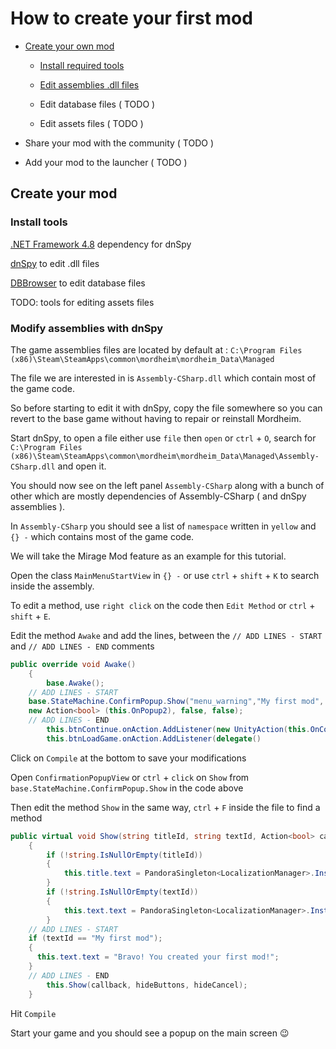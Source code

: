 # How to create your first mod

- [Create your own mod](https://github.com/mordheimmodcommunity/create-mod/blob/master/README.md#create-your-own-mod)

  - [Install required tools](https://github.com/mordheimmodcommunity/create-mod/blob/master/README.md#install-tools)

  - [Edit assemblies .dll files](https://github.com/mordheimmodcommunity/create-mod/blob/master/README.md#modify-assemblies-with-dnspy)
  
  - Edit database files ( TODO )
  
  - Edit assets files ( TODO )
  
- Share your mod with the community ( TODO )

- Add your mod to the launcher ( TODO )

## Create your mod

### Install tools

[.NET Framework 4.8](https://dotnet.microsoft.com/download/dotnet-framework/thank-you/net48-developer-pack-offline-installer) dependency for dnSpy

[dnSpy](https://github.com/0xd4d/dnSpy/releases/download/v6.1.4/dnSpy-net472.zip) to edit .dll files

[DBBrowser](https://dbeaver.io/files/dbeaver-ce-latest-x86_64-setup.exe) to edit database files

TODO: tools for editing assets files

### Modify assemblies with dnSpy

The game assemblies files are located by default at :
`C:\Program Files (x86)\Steam\SteamApps\common\mordheim\mordheim_Data\Managed`

The file we are interested in is `Assembly-CSharp.dll` which contain most of the game code.

So before starting to edit it with dnSpy, copy the file somewhere so you can revert to the base game without having to repair or reinstall Mordheim.

Start dnSpy, to open a file either use `file` then `open` or `ctrl` + `O`, search for `C:\Program Files (x86)\Steam\SteamApps\common\mordheim\mordheim_Data\Managed\Assembly-CSharp.dll` and open it.

You should now see on the left panel `Assembly-CSharp` along with a bunch of other which are mostly dependencies of Assembly-CSharp ( and dnSpy assemblies ).

In `Assembly-CSharp` you should see a list of `namespace` written in `yellow` and `{} -` which contains most of the game code.

We will take the Mirage Mod feature  as an example for this tutorial.

Open the class `MainMenuStartView` in `{} -` or use `ctrl` + `shift` + `K` to search inside the assembly. 

To edit a method, use `right click` on the code then `Edit Method` or `ctrl` + `shift` + `E`.

Edit the method `Awake` and add the lines, between the `// ADD LINES - START` and `// ADD LINES - END` comments
```csharp
public override void Awake()
	{
		base.Awake();
    // ADD LINES - START
    base.StateMachine.ConfirmPopup.Show("menu_warning","My first mod", 
    new Action<bool> (this.OnPopup2), false, false);
    // ADD LINES - END
		this.btnContinue.onAction.AddListener(new UnityAction(this.OnContinueCampaign));
		this.btnLoadGame.onAction.AddListener(delegate()
```

Click on `Compile` at the bottom to save your modifications

Open `ConfirmationPopupView` or `ctrl` + `click` on `Show` from `base.StateMachine.ConfirmPopup.Show` in the code above

Then edit the method `Show` in the same way, `ctrl` + `F` inside the file to find a method
```csharp
public virtual void Show(string titleId, string textId, Action<bool> callback, bool hideButtons = false, bool hideCancel = false)
	{
		if (!string.IsNullOrEmpty(titleId))
		{
			this.title.text = PandoraSingleton<LocalizationManager>.Instance.GetStringById(titleId);
		}
		if (!string.IsNullOrEmpty(textId))
		{
			this.text.text = PandoraSingleton<LocalizationManager>.Instance.GetStringById(textId);
		}
    // ADD LINES - START
    if (textId == "My first mod");
    {
      this.text.text = "Bravo! You created your first mod!";
    }
    // ADD LINES - END
		this.Show(callback, hideButtons, hideCancel);
	}
```

Hit `Compile`

Start your game and you should see a popup on the main screen :wink:



